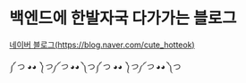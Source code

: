 # 백엔드에 한발자국 다가가는 블로그 

[네이버 블로그(https://blog.naver.com/cute_hotteok)](https://blog.naver.com/cute_hotteok)  

༼ つ ◕_◕ ༽つ༼ つ ◕_◕ ༽つ༼ つ ◕_◕ ༽つ༼ つ ◕_◕ ༽つ

 
